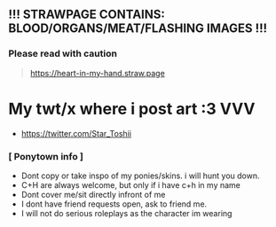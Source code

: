 ## !!! STRAWPAGE CONTAINS: BLOOD/ORGANS/MEAT/FLASHING IMAGES !!!
### Please read with caution
> https://heart-in-my-hand.straw.page

# My twt/x where i post art :3 VVV
- https://twitter.com/Star_Toshii


### [ Ponytown info ]
- Dont copy or take inspo of my ponies/skins. i will hunt you down. 
- C+H are always welcome, but only if i have c+h in my name
- Dont cover me/sit directly infront of me
- I dont have friend requests open, ask to friend me.
- I will not do serious roleplays as the character im wearing

